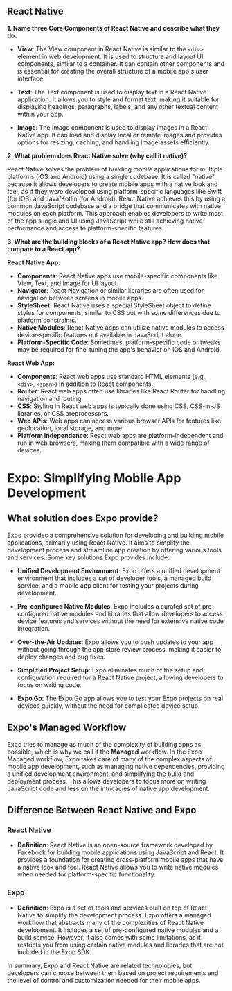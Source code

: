 ## React Native

**1. Name three Core Components of React Native and describe what they do.**

- **View**: The View component in React Native is similar to the `<div>` element in web development. It is used to structure and layout UI components, similar to a container. It can contain other components and is essential for creating the overall structure of a mobile app's user interface.

- **Text**: The Text component is used to display text in a React Native application. It allows you to style and format text, making it suitable for displaying headings, paragraphs, labels, and any other textual content within your app.

- **Image**: The Image component is used to display images in a React Native app. It can load and display local or remote images and provides options for resizing, caching, and handling image assets efficiently.

**2. What problem does React Native solve (why call it native)?**

React Native solves the problem of building mobile applications for multiple platforms (iOS and Android) using a single codebase. It is called "native" because it allows developers to create mobile apps with a native look and feel, as if they were developed using platform-specific languages like Swift (for iOS) and Java/Kotlin (for Android). React Native achieves this by using a common JavaScript codebase and a bridge that communicates with native modules on each platform. This approach enables developers to write most of the app's logic and UI using JavaScript while still achieving native performance and access to platform-specific features.

**3. What are the building blocks of a React Native app? How does that compare to a React app?**

**React Native App:**

- **Components**: React Native apps use mobile-specific components like View, Text, and Image for UI layout.
- **Navigator**: React Navigation or similar libraries are often used for navigation between screens in mobile apps.
- **StyleSheet**: React Native uses a special StyleSheet object to define styles for components, similar to CSS but with some differences due to platform constraints.
- **Native Modules**: React Native apps can utilize native modules to access device-specific features not available in JavaScript alone.
- **Platform-Specific Code**: Sometimes, platform-specific code or tweaks may be required for fine-tuning the app's behavior on iOS and Android.

**React Web App:**

- **Components**: React web apps use standard HTML elements (e.g., `<div>`, `<span>`) in addition to React components.
- **Router**: React web apps often use libraries like React Router for handling navigation and routing.
- **CSS**: Styling in React web apps is typically done using CSS, CSS-in-JS libraries, or CSS preprocessors.
- **Web APIs**: Web apps can access various browser APIs for features like geolocation, local storage, and more.
- **Platform Independence**: React web apps are platform-independent and run in web browsers, making them compatible with a wide range of devices.

# Expo: Simplifying Mobile App Development

## What solution does Expo provide?

Expo provides a comprehensive solution for developing and building mobile applications, primarily using React Native. It aims to simplify the development process and streamline app creation by offering various tools and services. Some key solutions Expo provides include:

- **Unified Development Environment**: Expo offers a unified development environment that includes a set of developer tools, a managed build service, and a mobile app client for testing your projects during development.

- **Pre-configured Native Modules**: Expo includes a curated set of pre-configured native modules and libraries that allow developers to access device features and services without the need for extensive native code integration.

- **Over-the-Air Updates**: Expo allows you to push updates to your app without going through the app store review process, making it easier to deploy changes and bug fixes.

- **Simplified Project Setup**: Expo eliminates much of the setup and configuration required for a React Native project, allowing developers to focus on writing code.

- **Expo Go**: The Expo Go app allows you to test your Expo projects on real devices quickly, without the need for complicated device setup.

## Expo's Managed Workflow

Expo tries to manage as much of the complexity of building apps as possible, which is why we call it the **Managed** workflow. In the Expo Managed workflow, Expo takes care of many of the complex aspects of mobile app development, such as managing native dependencies, providing a unified development environment, and simplifying the build and deployment process. This allows developers to focus more on writing JavaScript code and less on the intricacies of native app development.

## Difference Between React Native and Expo

### React Native

- **Definition**: React Native is an open-source framework developed by Facebook for building mobile applications using JavaScript and React. It provides a foundation for creating cross-platform mobile apps that have a native look and feel. React Native allows you to write native modules when needed for platform-specific functionality.

### Expo

- **Definition**: Expo is a set of tools and services built on top of React Native to simplify the development process. Expo offers a managed workflow that abstracts many of the complexities of React Native development. It includes a set of pre-configured native modules and a build service. However, it also comes with some limitations, as it restricts you from using certain native modules and libraries that are not included in the Expo SDK.

In summary, Expo and React Native are related technologies, but developers can choose between them based on project requirements and the level of control and customization needed for their mobile apps.

